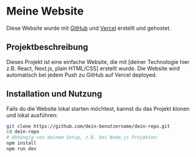 # Meine Website

Diese Website wurde mit [GitHub](https://github.com) und [Vercel](https://vercel.com) erstellt und gehostet.

## Projektbeschreibung

Dieses Projekt ist eine einfache Website, die mit [deiner Technologie hier z.B. React, Next.js, plain HTML/CSS] erstellt wurde. Die Website wird automatisch bei jedem Push zu GitHub auf Vercel deployed.

## Installation und Nutzung

Falls du die Website lokal starten möchtest, kannst du das Projekt klonen und lokal ausführen:

```bash
git clone https://github.com/dein-benutzername/dein-repo.git
cd dein-repo
# Abhängig von deinem Setup, z.B. bei Node.js Projekten:
npm install
npm run dev
